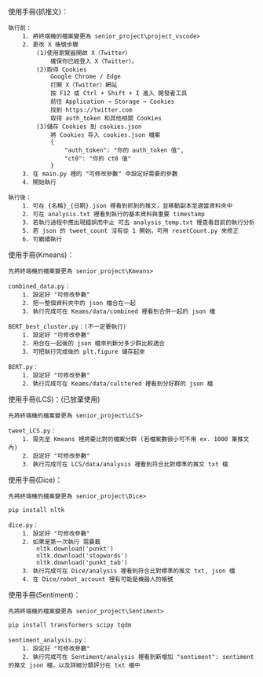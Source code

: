 使用手冊(抓推文)：

    執行前：
        1. 將終端機的檔案變更為 senior_project\project_vscode>
        2. 更改 X 帳號步驟
            (1)使用瀏覽器開啟 X（Twitter）
                確保你已經登入 X（Twitter）。
            (2)取得 Cookies
                Google Chrome / Edge
                打開 X（Twitter）網站
                按 F12 或 Ctrl + Shift + I 進入 開發者工具
                前往 Application → Storage → Cookies
                找到 https://twitter.com
                取得 auth_token 和其他相關 Cookies
            (3)儲存 Cookies 到 cookies.json
                將 Cookies 存入 cookies.json 檔案
                {
                    "auth_token": "你的 auth_token 值",
                    "ct0": "你的 ct0 值"
                }
        3. 在 main.py 裡的 "可修改參數" 中設定好需要的參數
        4. 開始執行

    執行後：
        1. 可在 {名稱}_{日期}.json 裡看到抓到的推文，並移動副本至適當資料夾中
        2. 可在 analysis.txt 裡看到執行的基本資料與重要 timestamp
        3. 若執行過程中應出現錯誤而中止 可去 analysis_temp.txt 裡查看目前的執行分析
        5. 若 json 的 tweet_count 沒有從 1 開始，可用 resetCount.py 來修正
        6. 可繼續執行

使用手冊(Kmeans)：

    先將終端機的檔案變更為 senior_project\Kmeans>

    combined_data.py：
        1. 設定好 "可修改參數"
        2. 把一整個資料夾中的 json 檔合在一起
        3. 執行完成可在 Keams/data/combined 裡看到合併一起的 json 檔

    BERT_best_cluster.py：(不一定要執行)
        1. 設定好 "可修改參數"
        2. 用合在一起後的 json 檔來判斷分多少群比較適合
        3. 可把執行完成後的 plt.figure 儲存起來

    BERT.py：
        1. 設定好 "可修改參數"
        2. 執行完成可在 Keams/data/culstered 裡看到分好群的 json 檔

使用手冊(LCS)：(已放棄使用)

    先將終端機的檔案變更為 senior_project\LCS>

    tweet_LCS.py：
        1. 需先至 Kmeans 裡將要比對的檔案分群 (若檔案數很小可不用 ex. 1000 筆推文內)
        2. 設定好 "可修改參數"
        3. 執行完成可在 LCS/data/analysis 裡看到符合比對標準的推文 txt 檔

使用手冊(Dice)：

    先將終端機的檔案變更為 senior_project\Dice>

    pip install nltk

    dice.py：
        1. 設定好 "可修改參數"
        2. 如果是第一次執行 需要載
            nltk.download('punkt')
            nltk.download('stopwords')
            nltk.download('punkt_tab')
        3. 執行完成可在 Dice/analysis 裡看到符合比對標準的推文 txt, json 檔
        4. 在 Dice/robot_account 裡有可能是機器人的帳號

使用手冊(Sentiment)：

    先將終端機的檔案變更為 senior_project\Sentiment>

    pip install transformers scipy tqdm

    sentiment_analysis.py：
        1. 設定好 "可修改參數"
        2. 執行完成可在 Sentiment/analysis 裡看到新增加 "sentiment": sentiment 的推文 json 檔，以及詳細分類評分在 txt 檔中 
